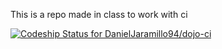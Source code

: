 This is a repo made in class to work with ci

[![Codeship Status for DanielJaramillo94/dojo-ci](https://app.codeship.com/projects/a0ca8770-7f3c-0138-dda4-068c0ce045b2/status?branch=master)](https://app.codeship.com/projects/397435)
